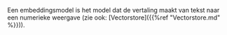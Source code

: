 Een embeddingsmodel is het model dat de vertaling maakt van tekst naar een numerieke weergave (zie ook: [Vectorstore]({{%ref "Vectorstore.md" %}})).
